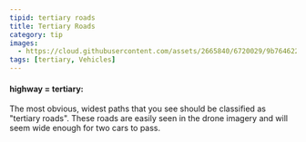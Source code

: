 ```yaml
---
tipid: tertiary roads
title: Tertiary Roads
category: tip
images:
  - https://cloud.githubusercontent.com/assets/2665840/6720029/9b764622-cd95-11e4-9b9f-de03f3b46af9.jpg
tags: [tertiary, Vehicles]
---
```


#### highway = tertiary:

The most obvious, widest paths that you see should be classified as "tertiary roads". These roads are easily seen in the drone imagery and will seem wide enough for two cars to pass.


